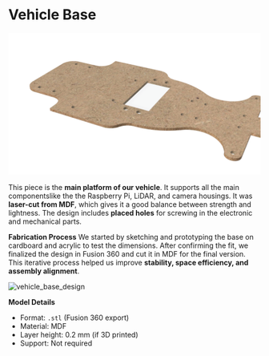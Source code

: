 # Vehicle Base

![Vehicle Base](./vehicle_base.png)

This piece is the **main platform of our vehicle**. It supports all the main componentslike the the Raspberry Pi, LiDAR, and camera housings. It was **laser-cut from MDF**, which gives it a good balance between strength and lightness. The design includes **placed holes** for screwing in the electronic and mechanical parts.

**Fabrication Process**
We started by sketching and prototyping the base on cardboard and acrylic to test the dimensions. After confirming the fit, we finalized the design in Fusion 360 and cut it in MDF for the final version. This iterative process helped us improve **stability, space efficiency, and assembly alignment**.

![vehicle_base_design](https://github.com/user-attachments/assets/e04d6d9c-100d-4ad1-b536-d3c2bc3671d8)


**Model Details**
- Format: `.stl` (Fusion 360 export)
- Material: MDF
- Layer height: 0.2 mm (if 3D printed)
- Support: Not required

